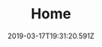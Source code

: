 ---
title: Home
date: 2019-03-17T19:31:20.591Z
jumbotron: 'https://images.unsplash.com/photo-1505935428862-770b6f24f629?ixlib=rb-1.2.1&ixid=eyJhcHBfaWQiOjEyMDd9&auto=format&fit=crop&w=1647&q=80'
jumboText1: 'The Blended Bakery'
jumboText2: 'The best cookies ever!'
card1Img: 'https://images.unsplash.com/photo-1531257243018-c547a2e35767?ixlib=rb-1.2.1&ixid=eyJhcHBfaWQiOjEyMDd9&auto=format&fit=crop&w=1082&q=80'
# Card One
card1Title: 'Card Title'
card1Text: "Some quick example text to build on the card title and make up the bulk of the card's content."
card1ButtonText: "Go Somewhere"
# Card Two
card2Img: 'https://images.unsplash.com/photo-1531257243018-c547a2e35767?ixlib=rb-1.2.1&ixid=eyJhcHBfaWQiOjEyMDd9&auto=format&fit=crop&w=1082&q=80'
card2Title: 'Card Title'
card2Text: "Some quick example text to build on the card title and make up the bulk of the card's content. Some quick example text to build on the card title and make up the bulk of the card's content. Some quick example text to build on the card title and make up the bulk of the card's content."
card2ButtonText: "Go Somewhere"
# Card Three
card3Img: 'https://images.unsplash.com/photo-1531257243018-c547a2e35767?ixlib=rb-1.2.1&ixid=eyJhcHBfaWQiOjEyMDd9&auto=format&fit=crop&w=1082&q=80'
card3Title: 'Card Title'
card3Text: "Some quick example text to build on the card title and make up the bulk of the card's content. Some quick example text to build on the card title and make up the bulk of the card's content."
card3ButtonText: "Go Somewhere"
---